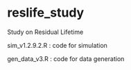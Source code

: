 # reslife_study

Study on Residual Lifetime

sim_v1.2.9.2.R : code for simulation

gen_data_v3.R : code for data generation
